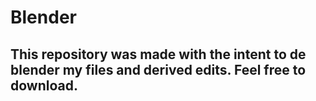# Blender

## This repository was made with the intent to de blender my files and derived edits. Feel free to download.
